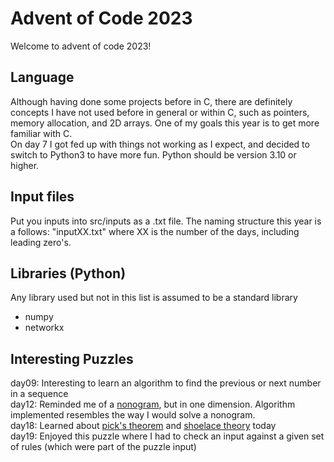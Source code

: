 # Advent of Code 2023
Welcome to advent of code 2023! 

## Language
Although having done some projects before in C, 
there are definitely concepts I have not used before in general or within C, 
such as pointers, memory allocation, and 2D arrays. One of my goals this year is to get more familiar with C. <br>
On day 7 I got fed up with things not working as I expect, and decided to switch to Python3 to have more fun. Python should be version 3.10 or higher.

## Input files
Put you inputs into src/inputs as a .txt file. The naming structure this year is a follows: "inputXX.txt" 
where XX is the number of the days, including leading zero's.

## Libraries (Python)
Any library used but not in this list is assumed to be a standard library

- numpy
- networkx

## Interesting Puzzles
day09: Interesting to learn an algorithm to find the previous or next number in a sequence <br>
day12: Reminded me of a [nonogram](https://en.wikipedia.org/wiki/Nonogram), but in one dimension.
Algorithm implemented resembles the way I would solve a nonogram. <br>
day18: Learned about [pick's theorem](https://en.wikipedia.org/wiki/Pick%27s_theorem) and [shoelace theory](https://www.geodose.com/2021/09/how-calculate-polygon-area-unordered-coordinates-points-python.html) today <br>
day19: Enjoyed this puzzle where I had to check an input against a given set of rules (which were part of the puzzle input)
